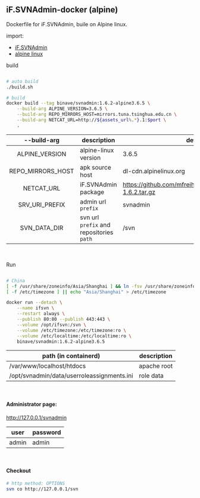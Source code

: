 ## iF.SVNAdmin-docker (alpine)

Dockerfile for iF.SVNAdmin, buile on Alpine linux.

import:
* [iF.SVNAdmin](https://github.com/mfreiholz/iF.SVNAdmin)
* [alpine linux](https://alpinelinux.org/)


build

```sh

# auto build
./build.sh

# build
docker build --tag binave/svnadmin:1.6.2-alpine3.6.5 \
    --build-arg ALPINE_VERSION=3.6.5 \
    --build-arg REPO_MIRRORS_HOST=mirrors.tuna.tsinghua.edu.cn \
    --build-arg NETCAT_URL=http://${assets_url%.*}.1:$port \
    .

```

--build-arg|description|default value
:--:|--|--
ALPINE_VERSION|alpine-linux version|3.6.5
REPO_MIRRORS_HOST|apk source host|dl-cdn.alpinelinux.org
NETCAT_URL|iF.SVNAdmin package|https://github.com/mfreiholz/iF.SVNAdmin/archive/stable-1.6.2.tar.gz
SRV_URI_PREFIX|admin url `prefix`|svnadmin
SVN_DATA_DIR|svn url `prefix` and repositories `path`|/svn

<br/>

Run

```sh

# China
[ -f /usr/share/zoneinfo/Asia/Shanghai ] && ln -fsv /usr/share/zoneinfo/Asia/Shanghai /etc/localtime
[ -f /etc/timezone ] || echo "Asia/Shanghai" > /etc/timezone

docker run --detach \
    --name ifsvn \
    --restart always \
    --publish 80:80 --publish 443:443 \
    --volume /opt/ifsvn:/svn \
    --volume /etc/timezone:/etc/timezone:ro \
    --volume /etc/localtime:/etc/localtime:ro \
    binave/svnadmin:1.6.2-alpine3.6.5

```
path (in containerd)|description
--|--
/var/www/localhost/htdocs|apache root
/opt/svnadmin/data/userroleassignments.ini|role data

<br/>

#### Administrator page:

http://127.0.0.1/svnadmin<br/>

user|password
--|--
admin|admin

<br/>

#### Checkout

```sh
# http method: OPTIONS
svn co http://127.0.0.1/svn
```
